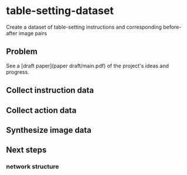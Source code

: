 # table-setting-dataset

Create a dataset of table-setting instructions and corresponding before-after image pairs

## Problem

See a [draft paper](paper draft/main.pdf) of the project's ideas and progress.

## Collect instruction data


## Collect action data


## Synthesize image data

## Next steps

### network structure
